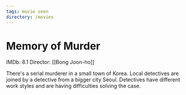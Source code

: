 ```yaml
---
tags: movie seen
directory: /movies
---
```

# Memory of Murder

IMDb: 8.1
Director: [[Bong Joon-ho]] 

There's a serial murderer in a small town of Korea. Local detectives are joined by a detective from a bigger city Seoul. Detectives have different work styles and are having difficulties solving the case.

